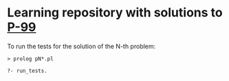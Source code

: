 # Learning repository with solutions to [P-99](http://www.ic.unicamp.br/~meidanis/courses/mc336/2009s2/prolog/problemas/)
 
To run the tests for the solution of the N-th problem:

```
> prolog pN*.pl

?- run_tests.
```
